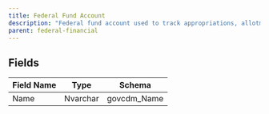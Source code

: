 ```yaml
---
title: Federal Fund Account
description: "Federal fund account used to track appropriations, allotments, and fund balances."
parent: federal-financial
---
```


## Fields

| Field Name | Type | Schema |
|------------|------|--------|
| Name | Nvarchar | govcdm_Name |

